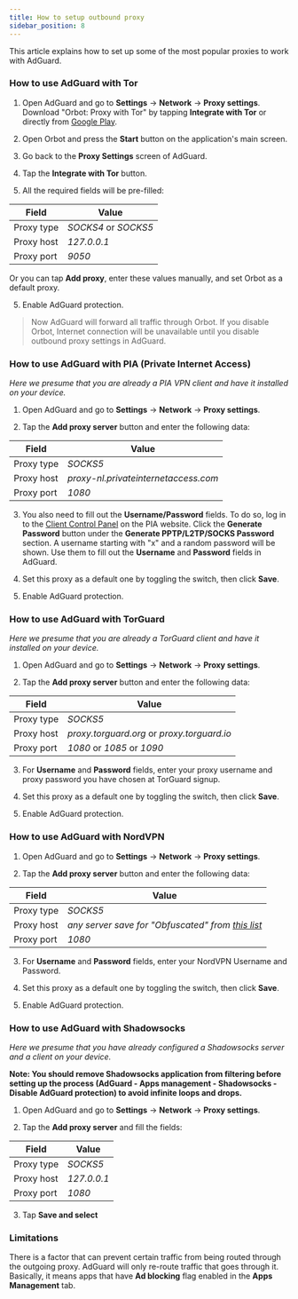 ```yaml
---
title: How to setup outbound proxy
sidebar_position: 8
---
```


This article explains how to set up some of the most popular proxies to work with AdGuard.

### How to use AdGuard with Tor

1. Open AdGuard and go to **Settings** → **Network** → **Proxy settings**. Download "Orbot: Proxy with Tor" by tapping **Integrate with Tor** or directly from [Google Play](https://play.google.com/store/apps/details?id=org.torproject.android&noprocess).

2. Open Orbot and press the **Start** button on the application's main screen.

2. Go back to the **Proxy Settings** screen of AdGuard.

3. Tap the **Integrate with Tor** button.

4. All the required fields will be pre-filled:

Field      |  Value
-------    | ---------
Proxy type | *SOCKS4* or *SOCKS5*
Proxy host | *127.0.0.1*
Proxy port | *9050*

Or you can tap **Add proxy**, enter these values manually, and set Orbot as a default proxy.

5. Enable AdGuard protection.

> Now AdGuard will forward all traffic through Orbot. If you disable Orbot, Internet connection will be unavailable until you disable outbound proxy settings in AdGuard.

### How to use AdGuard with PIA (Private Internet Access)

*Here we presume that you are already a PIA VPN client and have it installed on your device.*

1. Open AdGuard and go to **Settings** → **Network** → **Proxy settings**.

2. Tap the **Add proxy server** button and enter the following data:

Field      |  Value
-------    | ---------
Proxy type | *SOCKS5*
Proxy host | *proxy-nl.privateinternetaccess.com*
Proxy port | *1080*

3. You also need to fill out the **Username/Password** fields. To do so, log in to the [Client Control Panel](https://www.privateinternetaccess.com/pages/client-sign-in) on the PIA website. Click the **Generate Password** button under the **Generate PPTP/L2TP/SOCKS Password** section. A username starting with "x" and a random password will be shown. Use them to fill out the **Username** and **Password** fields in AdGuard.

4. Set this proxy as a default one by toggling the switch, then click **Save**.

5. Enable AdGuard protection.

### How to use AdGuard with TorGuard

*Here we presume that you are already a TorGuard client and have it installed on your device.*

1. Open AdGuard and go to **Settings** → **Network** → **Proxy settings**.

2. Tap the **Add proxy server** button and enter the following data:

Field      |  Value
-------    | ---------
Proxy type | *SOCKS5*
Proxy host | *proxy.torguard.org* or *proxy.torguard.io*
Proxy port | *1080* or *1085* or *1090*

3. For **Username** and **Password** fields, enter your proxy username and proxy password you have chosen at TorGuard signup.

4. Set this proxy as a default one by toggling the switch, then click **Save**.

5. Enable AdGuard protection.

### How to use AdGuard with NordVPN

1. Open AdGuard and go to **Settings** → **Network** → **Proxy settings**.

2. Tap the **Add proxy server** button and enter the following data:

Field      |  Value
-------    | ---------
Proxy type | *SOCKS5*
Proxy host | *any server save for "Obfuscated" from [this list](https://nordvpn.com/servers/)*
Proxy port | *1080*

3. For **Username** and **Password** fields, enter your NordVPN Username and Password.

4. Set this proxy as a default one by toggling the switch, then click **Save**.

5. Enable AdGuard protection.

### How to use AdGuard with Shadowsocks

*Here we presume that you have already configured a Shadowsocks server and a client on your device.*

**Note: You should remove Shadowsocks application from filtering before setting up the process (AdGuard - Apps management - Shadowsocks - Disable AdGuard protection) to avoid infinite loops and drops.**

1. Open AdGuard and go to **Settings** → **Network** → **Proxy settings**.

2. Tap the **Add proxy server** and fill the fields:

Field      |  Value
-------    | ---------
Proxy type | *SOCKS5*
Proxy host | *127.0.0.1*
Proxy port | *1080*

3. Tap **Save and select**

### Limitations

There is a factor that can prevent certain traffic from being routed through the outgoing proxy. AdGuard will only re-route traffic that goes through it. Basically, it means apps that have **Ad blocking** flag enabled in the **Apps Management** tab.
